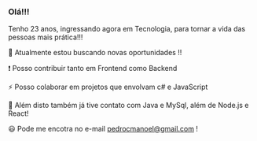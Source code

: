 ### Olá!!!
Tenho 23 anos, ingressando agora em Tecnologia, para tornar a vida das pessoas mais prática!!!

:mag_right: Atualmente estou buscando novas oportunidades !!

:exclamation: Posso contribuir tanto em Frontend como Backend 


:zap: Posso colaborar em projetos que envolvam c# e JavaScript

:eyes: Além disto também já tive contato com Java e MySql, além de Node.js e React!

:smiley: Pode me encotra no e-mail pedrocmanoel@gmail.com !

